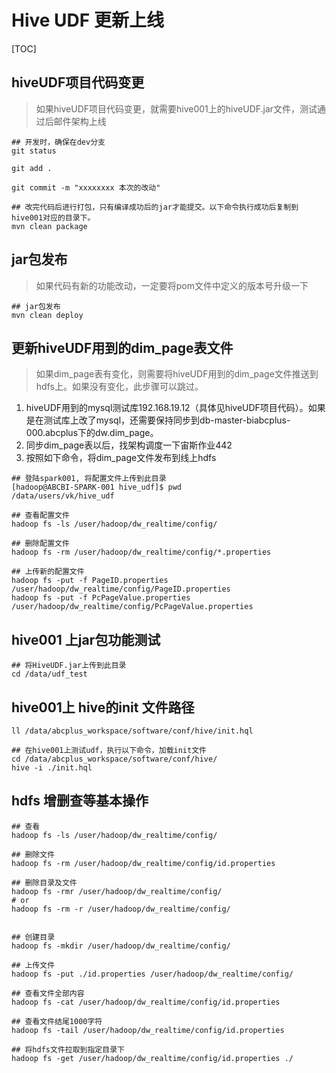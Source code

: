 Hive UDF 更新上线
====

[TOC]

## hiveUDF项目代码变更
> 如果hiveUDF项目代码变更，就需要hive001上的hiveUDF.jar文件，测试通过后邮件架构上线

```
## 开发时，确保在dev分支
git status

git add .

git commit -m "xxxxxxxx 本次的改动"

## 改完代码后进行打包，只有编译成功后的jar才能提交。以下命令执行成功后复制到hive001对应的目录下。
mvn clean package

```

## jar包发布

> 如果代码有新的功能改动，一定要将pom文件中定义的版本号升级一下

```
## jar包发布
mvn clean deploy
```

## 更新hiveUDF用到的dim_page表文件

> 如果dim_page表有变化，则需要将hiveUDF用到的dim_page文件推送到hdfs上。如果没有变化，此步骤可以跳过。

1. hiveUDF用到的mysql测试库192.168.19.12（具体见hiveUDF项目代码）。如果是在测试库上改了mysql，还需要保持同步到db-master-biabcplus-000.abcplus下的dw.dim_page。
2. 同步dim_page表以后，找架构调度一下宙斯作业442
3. 按照如下命令，将dim_page文件发布到线上hdfs

```
## 登陆spark001, 将配置文件上传到此目录
[hadoop@ABCBI-SPARK-001 hive_udf]$ pwd
/data/users/vk/hive_udf

## 查看配置文件
hadoop fs -ls /user/hadoop/dw_realtime/config/

## 删除配置文件
hadoop fs -rm /user/hadoop/dw_realtime/config/*.properties

## 上传新的配置文件
hadoop fs -put -f PageID.properties /user/hadoop/dw_realtime/config/PageID.properties
hadoop fs -put -f PcPageValue.properties /user/hadoop/dw_realtime/config/PcPageValue.properties

```

## hive001 上jar包功能测试
```
## 将HiveUDF.jar上传到此目录
cd /data/udf_test
```

## hive001上 hive的init 文件路径
```
ll /data/abcplus_workspace/software/conf/hive/init.hql

## 在hive001上测试udf，执行以下命令，加载init文件
cd /data/abcplus_workspace/software/conf/hive/
hive -i ./init.hql
```

 ## hdfs 增删查等基本操作
```
## 查看
hadoop fs -ls /user/hadoop/dw_realtime/config/

## 删除文件
hadoop fs -rm /user/hadoop/dw_realtime/config/id.properties

## 删除目录及文件
hadoop fs -rmr /user/hadoop/dw_realtime/config/
# or
hadoop fs -rm -r /user/hadoop/dw_realtime/config/


## 创建目录
hadoop fs -mkdir /user/hadoop/dw_realtime/config/

## 上传文件
hadoop fs -put ./id.properties /user/hadoop/dw_realtime/config/

## 查看文件全部内容
hadoop fs -cat /user/hadoop/dw_realtime/config/id.properties

## 查看文件结尾1000字符
hadoop fs -tail /user/hadoop/dw_realtime/config/id.properties

## 将hdfs文件拉取到指定目录下
hadoop fs -get /user/hadoop/dw_realtime/config/id.properties ./
```
